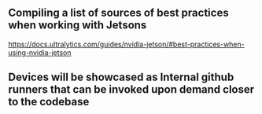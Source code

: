 ## Compiling a list of sources of best practices when working with Jetsons
https://docs.ultralytics.com/guides/nvidia-jetson/#best-practices-when-using-nvidia-jetson

## Devices will be showcased as Internal github runners that can be invoked upon demand closer to the codebase
